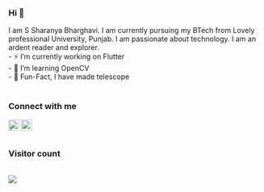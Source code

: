 ### Hi 👋
<p>
  I am S Sharanya Bharghavi. I am currently pursuing my BTech from Lovely professional University, Punjab. I am passionate about technology. I am an ardent reader and explorer.
   <br>
  -  ⚡️ I’m currently working on Flutter<br>
  - 🌱 I’m learning OpenCV<br>
  - 🔭 Fun-Fact, I have made telescope<br><br>
</p>

### Connect with me

<a href="https://twitter.com/ssharanyab">
<img align="left" alt=" | Twitter" width="22px" src="https://cdn.jsdelivr.net/npm/simple-icons@v3/icons/twitter.svg" />
</a>
<a href="https://www.linkedin.com/in/ssharanyab/">
<img align="left" alt="priyanka prasad  LinkdeIN" width="22px" src="https://cdn.jsdelivr.net/npm/simple-icons@v3/icons/linkedin.svg" />
</a>
<br><br>

### Visitor count
<p>
 <br>
  <img src="https://profile-counter.glitch.me/ssharanyab/count.svg" />
</p>
